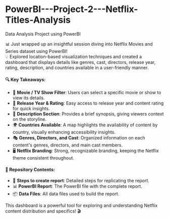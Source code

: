 # PowerBI---Project-2---Netflix-Titles-Analysis

Data Analysis Project using PowerBI  

📊 Just wrapped up an insightful session diving into Netflix Movies and Series dataset using PowerBI!  
💡 Explored location-based visualization techniques and created a dashboard that displays details like genres, cast, directors, release year, rating, description, and countries available in a user-friendly manner.

#### 🔍 Key Takeaways:
- 🎥 **Movie / TV Show Filter**: Users can select a specific movie or show to view its details.
- 📅 **Release Year & Rating**: Easy access to release year and content rating for quick insights.
- 📝 **Description Section**: Provides a brief synopsis, giving viewers context on the storyline.
- 🌍 **Countries Available**: A map highlights the availability of content by country, visually enhancing accessibility insights.
- 🎭 **Genres, Directors, and Cast**: Organized information on each content's genres, directors, and main cast members.
- 🖥️ **Netflix Branding**: Strong, recognizable branding, keeping the Netflix theme consistent throughout.

#### 📂 Repository Contents:
- 📝 **Steps to create report**: Detailed steps for replicating the report.
- 📊 **PowerBI Report**: The PowerBI file with the complete report.
- 📦 **Data Files**: All data files used to build the report.

This dashboard is a powerful tool for exploring and understanding Netflix content distribution and specifics! 🎬
